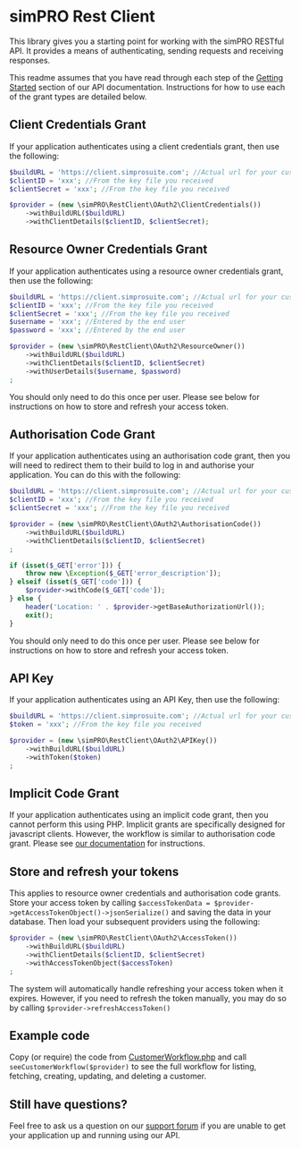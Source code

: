 # simPRO Rest Client

This library gives you a starting point for working with the simPRO RESTful API. It provides a means of authenticating, sending requests and receiving responses.

This readme assumes that you have read through each step of the [Getting Started](http://developer.simprogroup.com/apidoc/?page=57be307ee1bd93b729fdc4c13f15e201) section of our API documentation.
Instructions for how to use each of the grant types are detailed below.

## Client Credentials Grant
If your application authenticates using a client credentials grant, then use the following:
```php
$buildURL = 'https://client.simprosuite.com'; //Actual url for your customer's build
$clientID = 'xxx'; //From the key file you received
$clientSecret = 'xxx'; //From the key file you received

$provider = (new \simPRO\RestClient\OAuth2\ClientCredentials())
    ->withBuildURL($buildURL)
    ->withClientDetails($clientID, $clientSecret);
```

## Resource Owner Credentials Grant
If your application authenticates using a resource owner credentials grant, then use the following:
```php
$buildURL = 'https://client.simprosuite.com'; //Actual url for your customer's build
$clientID = 'xxx'; //From the key file you received
$clientSecret = 'xxx'; //From the key file you received
$username = 'xxx'; //Entered by the end user
$password = 'xxx'; //Entered by the end user

$provider = (new \simPRO\RestClient\OAuth2\ResourceOwner())
    ->withBuildURL($buildURL)
    ->withClientDetails($clientID, $clientSecret)
    ->withUserDetails($username, $password)
;
```
You should only need to do this once per user. Please see below for instructions on how to store and refresh your access token.

## Authorisation Code Grant
If your application authenticates using an authorisation code grant, then you will need to redirect them to their
build to log in and authorise your application. You can do this with the following:
```php
$buildURL = 'https://client.simprosuite.com'; //Actual url for your customer's build
$clientID = 'xxx'; //From the key file you received
$clientSecret = 'xxx'; //From the key file you received

$provider = (new \simPRO\RestClient\OAuth2\AuthorisationCode())
    ->withBuildURL($buildURL)
    ->withClientDetails($clientID, $clientSecret)
;

if (isset($_GET['error'])) {
    throw new \Exception($_GET['error_description']);
} elseif (isset($_GET['code'])) {
    $provider->withCode($_GET['code']);
} else {
    header('Location: ' . $provider->getBaseAuthorizationUrl());
    exit();
}
```
You should only need to do this once per user. Please see below for instructions on how to store and refresh your access token.

## API Key
If your application authenticates using an API Key, then use the following:
```php
$buildURL = 'https://client.simprosuite.com'; //Actual url for your customer's build
$token = 'xxx'; //From the key file you received

$provider = (new \simPRO\RestClient\OAuth2\APIKey())
    ->withBuildURL($buildURL)
    ->withToken($token)
;
```

## Implicit Code Grant
If your application authenticates using an implicit code grant, then you cannot perform this using PHP.
Implicit grants are specifically designed for javascript clients. However, the workflow is similar to authorisation code grant.
Please see [our documentation](http://developer.simprogroup.com/apidoc/?page=3366d2ea7906f693b27d57ed9cca3acb#tag/Implicit-grant-workflow) for instructions.

## Store and refresh your tokens
This applies to resource owner credentials and authorisation code grants. Store your access token by calling `$accessTokenData = $provider->getAccessTokenObject()->jsonSerialize()`
and saving the data in your database. Then load your subsequent providers using the following:
```php
$provider = (new \simPRO\RestClient\OAuth2\AccessToken())
    ->withBuildURL($buildURL)
    ->withClientDetails($clientID, $clientSecret)
    ->withAccessTokenObject($accessToken)
;
```
The system will automatically handle refreshing your access token when it expires.
However, if you need to refresh the token manually, you may do so by calling `$provider->refreshAccessToken()`

## Example code
Copy (or require) the code from [CustomerWorkflow.php](/examples/CustomerWorkflow.php) and call `seeCustomerWorkflow($provider)`
to see the full workflow for listing, fetching, creating, updating, and deleting a customer.

## Still have questions?
Feel free to ask us a question on our [support forum](http://apiforum.simprogroup.com/) if you are unable to get your application up and running using our API.
